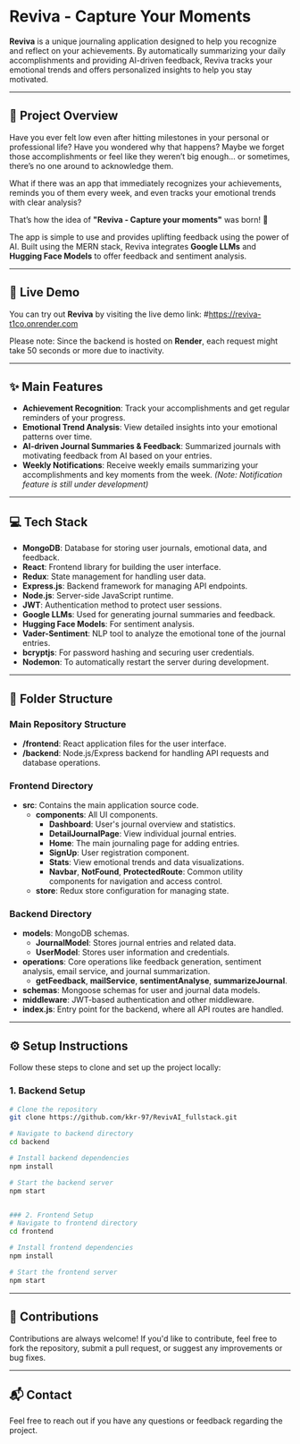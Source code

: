 # Reviva - Capture Your Moments

**Reviva** is a unique journaling application designed to help you recognize and reflect on your achievements. By automatically summarizing your daily accomplishments and providing AI-driven feedback, Reviva tracks your emotional trends and offers personalized insights to help you stay motivated.



---



## 🌟 Project Overview

Have you ever felt low even after hitting milestones in your personal or professional life? Have you wondered why that happens? Maybe we forget those accomplishments or feel like they weren’t big enough… or sometimes, there’s no one around to acknowledge them.

What if there was an app that immediately recognizes your achievements, reminds you of them every week, and even tracks your emotional trends with clear analysis?

That’s how the idea of **"Reviva - Capture your moments"** was born! 🌱

The app is simple to use and provides uplifting feedback using the power of AI. Built using the MERN stack, Reviva integrates **Google LLMs** and **Hugging Face Models** to offer feedback and sentiment analysis.



---



## 🚀 Live Demo

You can try out **Reviva** by visiting the live demo link: #https://reviva-t1co.onrender.com

Please note: Since the backend is hosted on **Render**, each request might take 50 seconds or more due to inactivity.


---


## ✨ Main Features

- **Achievement Recognition**: Track your accomplishments and get regular reminders of your progress.
- **Emotional Trend Analysis**: View detailed insights into your emotional patterns over time.
- **AI-driven Journal Summaries & Feedback**: Summarized journals with motivating feedback from AI based on your entries.
- **Weekly Notifications**: Receive weekly emails summarizing your accomplishments and key moments from the week. *(Note: Notification feature is still under development)*


---



## 💻 Tech Stack

- **MongoDB**: Database for storing user journals, emotional data, and feedback.
- **React**: Frontend library for building the user interface.
- **Redux**: State management for handling user data.
- **Express.js**: Backend framework for managing API endpoints.
- **Node.js**: Server-side JavaScript runtime.
- **JWT**: Authentication method to protect user sessions.
- **Google LLMs**: Used for generating journal summaries and feedback.
- **Hugging Face Models**: For sentiment analysis.
- **Vader-Sentiment**: NLP tool to analyze the emotional tone of the journal entries.
- **bcryptjs**: For password hashing and securing user credentials.
- **Nodemon**: To automatically restart the server during development.


---


## 📂 Folder Structure

### Main Repository Structure

- **/frontend**: React application files for the user interface.
- **/backend**: Node.js/Express backend for handling API requests and database operations.

### Frontend Directory

- **src**: Contains the main application source code.
  - **components**: All UI components.
    - **Dashboard**: User's journal overview and statistics.
    - **DetailJournalPage**: View individual journal entries.
    - **Home**: The main journaling page for adding entries.
    - **SignUp**: User registration component.
    - **Stats**: View emotional trends and data visualizations.
    - **Navbar**, **NotFound**, **ProtectedRoute**: Common utility components for navigation and access control.
  - **store**: Redux store configuration for managing state.

### Backend Directory

- **models**: MongoDB schemas.
  - **JournalModel**: Stores journal entries and related data.
  - **UserModel**: Stores user information and credentials.
- **operations**: Core operations like feedback generation, sentiment analysis, email service, and journal summarization.
  - **getFeedback**, **mailService**, **sentimentAnalyse**, **summarizeJournal**.
- **schemas**: Mongoose schemas for user and journal data models.
- **middleware**: JWT-based authentication and other middleware.
- **index.js**: Entry point for the backend, where all API routes are handled.


---


## ⚙️ Setup Instructions

Follow these steps to clone and set up the project locally:

### 1. Backend Setup

```bash
# Clone the repository
git clone https://github.com/kkr-97/RevivAI_fullstack.git

# Navigate to backend directory
cd backend

# Install backend dependencies
npm install

# Start the backend server
npm start


### 2. Frontend Setup
# Navigate to frontend directory
cd frontend

# Install frontend dependencies
npm install

# Start the frontend server
npm start
```


---



## 🤝 Contributions

Contributions are always welcome! If you'd like to contribute, feel free to fork the repository, submit a pull request, or suggest any improvements or bug fixes.

---

## 📬 Contact

Feel free to reach out if you have any questions or feedback regarding the project.
